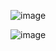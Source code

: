 ![image](https://user-images.githubusercontent.com/99963066/204687147-e4557efc-eece-4777-bb40-552bbfb66a39.png)

![image](https://user-images.githubusercontent.com/99963066/204687178-cbb26abf-2d6d-4618-a8b0-a2fd4957d8cf.png)
